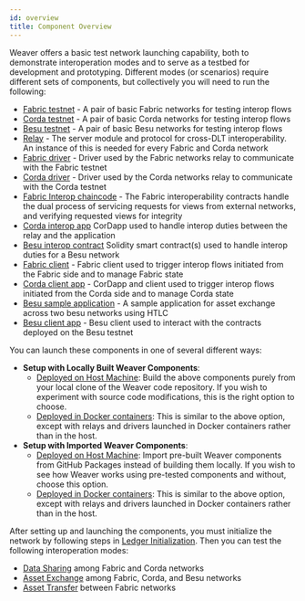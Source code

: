 ```yaml
---
id: overview
title: Component Overview
---
```


<!--
 Copyright IBM Corp. All Rights Reserved.

 SPDX-License-Identifier: CC-BY-4.0
 -->

Weaver offers a basic test network launching capability, both to demonstrate interoperation modes and to serve as a testbed for development and prototyping. Different modes (or scenarios) require different sets of components, but collectively you will need to run the following:

- [Fabric testnet](https://github.com/hyperledger/cacti/tree/main/weaver/tests/network-setups/fabric/dev) - A pair of basic Fabric networks for testing interop flows
- [Corda testnet](https://github.com/hyperledger/cacti/tree/main/weaver/tests/network-setups/corda) - A pair of basic Corda networks for testing interop flows
- [Besu testnet](https://github.com/hyperledger/cacti/tree/main/weaver/tests/network-setups/besu) - A pair of basic Besu networks for testing interop flows
- [Relay](https://github.com/hyperledger/cacti/tree/main/weaver/core/relay) - The server module and protocol for cross-DLT interoperability. An instance of this is needed for every Fabric and Corda network
- [Fabric driver](https://github.com/hyperledger/cacti/tree/main/weaver/core/drivers/fabric-driver) - Driver used by the Fabric networks relay to communicate with the Fabric testnet
- [Corda driver](https://github.com/hyperledger/cacti/tree/main/weaver/core/drivers/corda-driver) - Driver used by the Corda networks relay to communicate with the Corda testnet
- [Fabric Interop chaincode](https://github.com/hyperledger/cacti/tree/main/weaver/core/network/fabric-interop-cc) - The Fabric interoperability contracts handle the dual process of servicing requests for views from external networks, and verifying requested views for integrity
- [Corda interop app](https://github.com/hyperledger/cacti/tree/main/weaver/core/network/corda-interop-app) CorDapp used to handle interop duties between the relay and the application
- [Besu interop contract](https://github.com/hyperledger/cacti/tree/main/weaver/core/network/besu/contracts/interop) Solidity smart contract(s) used to handle interop duties for a Besu network
- [Fabric client](https://github.com/hyperledger/cacti/tree/main/weaver/samples/fabric/fabric-cli) - Fabric client used to trigger interop flows initiated from the Fabric side and to manage Fabric state
- [Corda client app](https://github.com/hyperledger/cacti/tree/main/weaver/samples/corda/corda-simple-application) - CorDapp and client used to trigger interop flows initiated from the Corda side and to manage Corda state
- [Besu sample application](https://github.com/hyperledger/cacti/tree/main/weaver/samples/besu/simpleasset) - A sample application for asset exchange across two besu networks using HTLC
- [Besu client app](https://github.com/hyperledger/cacti/tree/main/weaver/samples/besu/besu-cli) - Besu client used to interact with the contracts deployed on the Besu testnet

You can launch these components in one of several different ways:

* **Setup with Locally Built Weaver Components**:
    - [Deployed on Host Machine](./setup-local.md): Build the above components purely from your local clone of the Weaver code repository. If you wish to experiment with source code modifications, this is the right option to choose.
    - [Deployed in Docker containers](./setup-local-docker.md): This is similar to the above option, except with relays and drivers launched in Docker containers rather than in the host.
* **Setup with Imported Weaver Components**:
    - [Deployed on Host Machine](./setup-packages.md): Import pre-built Weaver components from GitHub Packages instead of building them locally. If you wish to see how Weaver works using pre-tested components and without, choose this option.
    - [Deployed in Docker containers](./setup-packages-docker.md): This is similar to the above option, except with relays and drivers launched in Docker containers rather than in the host.

After setting up and launching the components, you must initialize the network by following steps in [Ledger Initialization](./ledger-initialization.md).
Then you can test the following interoperation modes:

- [Data Sharing](../interop/data-sharing.md) among Fabric and Corda networks
- [Asset Exchange](../interop/asset-exchange/overview.md) among Fabric, Corda, and Besu networks
- [Asset Transfer](../interop/asset-transfer.md) between Fabric networks
